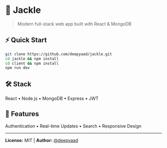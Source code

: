# 🐺 Jackle

> Modern full-stack web app built with React & MongoDB

## ⚡ Quick Start

```bash
git clone https://github.com/deepyaad/jackle.git
cd jackle && npm install
cd client && npm install
npm run dev
```

## 🛠️ Stack

React • Node.js • MongoDB • Express • JWT

## 🚀 Features

Authentication • Real-time Updates • Search • Responsive Design

---

**License:** MIT | **Author:** [@deepyaad](https://github.com/deepyaad)